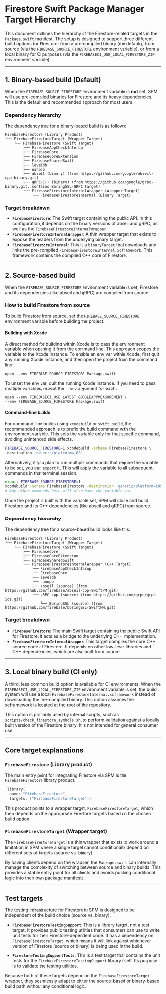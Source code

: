 # Firestore Swift Package Manager Target Hierarchy

This document outlines the hierarchy of the Firestore-related targets in the
`Package.swift` manifest. The setup is designed to support three different
build options for Firestore: from a pre-compiled binary (the default), from
source (via the `FIREBASE_SOURCE_FIRESTORE` environment variable), or from a
local binary for CI purposes (via the `FIREBASECI_USE_LOCAL_FIRESTORE_ZIP`
environment variable).

---

## 1. Binary-based build (Default)

When the `FIREBASE_SOURCE_FIRESTORE` environment variable is **not** set, SPM
will use pre-compiled binaries for Firestore and its heavy dependencies. This
is the default and recommended approach for most users.

### Dependency hierarchy

The dependency tree for a binary-based build is as follows:

```
FirebaseFirestore (Library Product)
└── FirebaseFirestoreTarget (Wrapper Target)
    └── FirebaseFirestore (Swift Target)
        ├── FirebaseAppCheckInterop
        ├── FirebaseCore
        ├── FirebaseCoreExtension
        ├── FirebaseSharedSwift
        ├── leveldb
        ├── nanopb
        ├── abseil (binary) (from https://github.com/google/abseil-cpp-binary.git)
        ├── gRPC-C++ (binary) (from https://github.com/google/grpc-binary.git, contains BoringSSL-GRPC target)
        └── FirebaseFirestoreInternalWrapper (Wrapper Target)
            └── FirebaseFirestoreInternal (Binary Target)
```

### Target breakdown

*   **`FirebaseFirestore`**: The Swift target containing the public API. In this
    configuration, it depends on the binary versions of abseil and gRPC, as
    well as the `FirebaseFirestoreInternalWrapper`.
*   **`FirebaseFirestoreInternalWrapper`**: A thin wrapper target that exists to
    expose the headers from the underlying binary target.
*   **`FirebaseFirestoreInternal`**: This is a `binaryTarget` that downloads and
    links the pre-compiled `FirebaseFirestoreInternal.xcframework`. This
    framework contains the compiled C++ core of Firestore.

---

## 2. Source-based build

When the `FIREBASE_SOURCE_FIRESTORE` environment variable is set, Firestore and
its dependencies (like abseil and gRPC) are compiled from source.

### How to build Firestore from source

To build Firestore from source, set the `FIREBASE_SOURCE_FIRESTORE` environment
variable before building the project.

#### Building with Xcode

A direct method for building within Xcode is to pass the environment variable
when opening it from the command line. This approach scopes the variable to the
Xcode instance. To enable an env var within Xcode, first quit any running Xcode
instance, and then open the project from the command line:

```console
open --env FIREBASE_SOURCE_FIRESTORE Package.swift
```

To unset the env var, quit the running Xcode instance. If you need to pass
multiple variables, repeat the `--env` argument for each:
```console
open --env FIREBASECI_USE_LATEST_GOOGLEAPPMEASUREMENT \
--env FIREBASE_SOURCE_FIRESTORE Package.swift
```

#### Command-line builds

For command-line builds using `xcodebuild` or `swift build`, the recommended
approach is to prefix the build command with the environment variable. This sets
the variable only for that specific command, avoiding unintended side effects.

```bash
FIREBASE_SOURCE_FIRESTORE=1 xcodebuild -scheme FirebaseFirestore \
-destination 'generic/platform=iOS'
```

Alternatively, if you plan to run multiple commands that require the variable
to be set, you can `export` it. This will apply the variable to all subsequent
commands in that terminal session.

```bash
export FIREBASE_SOURCE_FIRESTORE=1
xcodebuild -scheme FirebaseFirestore -destination 'generic/platform=iOS'
# Any other commands here will also have the variable set
```

Once the project is built with the variable set, SPM will clone and build
Firestore and its C++ dependencies (like abseil and gRPC) from source.

### Dependency hierarchy

The dependency tree for a source-based build looks like this:

```
FirebaseFirestore (Library Product)
└── FirebaseFirestoreTarget (Wrapper Target)
    └── FirebaseFirestore (Swift Target)
        ├── FirebaseCore
        ├── FirebaseCoreExtension
        ├── FirebaseSharedSwift
        └── FirebaseFirestoreInternalWrapper (C++ Target)
            ├── FirebaseAppCheckInterop
            ├── FirebaseCore
            ├── leveldb
            ├── nanopb
            ├── abseil (source) (from https://github.com/firebase/abseil-cpp-SwiftPM.git)
            └── gRPC-cpp (source) (from https://github.com/grpc/grpc-ios.git)
                └── BoringSSL (source) (from https://github.com/firebase/boringSSL-SwiftPM.git)
```

### Target breakdown

*   **`FirebaseFirestore`**: The main Swift target containing the public Swift
    API for Firestore. It acts as a bridge to the underlying C++
    implementation.
*   **`FirebaseFirestoreInternalWrapper`**: This target compiles the core C++
    source code of Firestore. It depends on other low-level libraries and C++
    dependencies, which are also built from source.

---

## 3. Local binary build (CI only)

A third, less common build option is available for CI environments. When the
`FIREBASECI_USE_LOCAL_FIRESTORE_ZIP` environment variable is set, the build
system will use a local `FirebaseFirestoreInternal.xcframework` instead of
downloading the pre-compiled binary. This option assumes the xcframework is
located at the root of the repository.

This option is primarily used by internal scripts, such as
`scripts/check_firestore_symbols.sh`, to perform validation against a locally
built version of the Firestore binary. It is not intended for general consumer
use.

---

## Core target explanations

### `FirebaseFirestore` (Library product)

The main entry point for integrating Firestore via SPM is the
`FirebaseFirestore` library product.

```swift
.library(
  name: "FirebaseFirestore",
  targets: ["FirebaseFirestoreTarget"])
```

This product points to a wrapper target, `FirebaseFirestoreTarget`, which then
depends on the appropriate Firestore targets based on the chosen build option.

### `FirebaseFirestoreTarget` (Wrapper target)

The `FirebaseFirestoreTarget` is a thin wrapper that exists to work around a
limitation in SPM where a single target cannot conditionally depend on
different sets of targets (source vs. binary).

By having clients depend on the wrapper, the `Package.swift` can internally
manage the complexity of switching between source and binary builds. This
provides a stable entry point for all clients and avoids pushing conditional
logic into their own package manifests.

---

## Test targets

The testing infrastructure for Firestore in SPM is designed to be independent
of the build choice (source vs. binary).

*   **`FirebaseFirestoreTestingSupport`**: This is a library target, not a test
    target. It provides public testing utilities that consumers can use to
    write unit tests for their Firestore-dependent code. It has a dependency on
    `FirebaseFirestoreTarget`, which means it will link against whichever
    version of Firestore (source or binary) is being used in the build.

*   **`FirestoreTestingSupportTests`**: This is a test target that contains the
    unit tests for the `FirebaseFirestoreTestingSupport` library itself. Its
    purpose is to validate the testing utilities.

Because both of these targets depend on the `FirebaseFirestoreTarget` wrapper,
they seamlessly adapt to either the source-based or binary-based build path
without any conditional logic.

